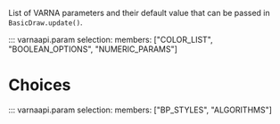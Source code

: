 List of VARNA parameters and their default value that can be passed in `BasicDraw.update()`.

::: varnaapi.param
    selection:
		  members: ["COLOR_LIST", "BOOLEAN_OPTIONS", "NUMERIC_PARAMS"]

# Choices
::: varnaapi.param
    selection:
		  members: ["BP_STYLES", "ALGORITHMS"]

